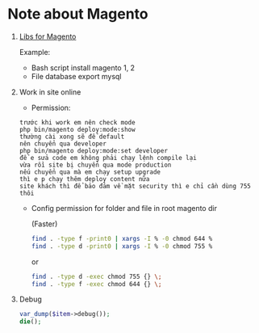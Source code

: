 # Note about Magento

1. [Libs for Magento](https://github.com/FinbertMagestore/devdocs/tree/develop/mkdocs/docs/magento/libs)

    Example:
    
    - Bash script install magento 1, 2
    - File database export mysql
    
2. Work in site online
    - Permission: 
    ```text
    trước khi work em nên check mode
    php bin/magento deploy:mode:show
    thường cài xong sẽ để default
    nên chuyển qua developer
    php bin/magento deploy:mode:set developer
    để e sửa code em không phải chạy lệnh compile lại
    vừa rồi site bị chuyển qua mode production
    nếu chuyển qua mà em chạy setup upgrade
    thì e p chạy thêm deploy content nữa
    site khách thì để bảo đảm về mặt security thì e chỉ cần dùng 755 thôi
    ```
    
    - Config permission for folder and file in root magento dir
    
        (Faster)
        ```bash
        find . -type f -print0 | xargs -I % -0 chmod 644 %
        find . -type d -print0 | xargs -I % -0 chmod 755 %
        ```
        or
        ```bash
        find . -type d -exec chmod 755 {} \;
        find . -type f -exec chmod 644 {} \;
        ```
        
3. Debug
    ```php
    var_dump($item->debug());
    die();
    ```